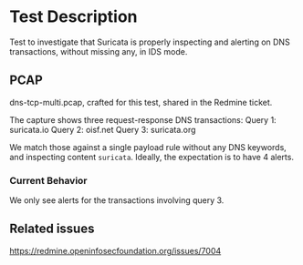# Test Description

Test to investigate that Suricata is properly inspecting and alerting on DNS
transactions, without missing any, in IDS mode.

## PCAP

dns-tcp-multi.pcap, crafted for this test, shared in the Redmine ticket.

The capture shows three request-response DNS transactions:
Query 1: suricata.io
Query 2: oisf.net
Query 3: suricata.org

We match those against a single payload rule without any DNS keywords,
and inspecting content `suricata`. Ideally, the expectation is to have 4 alerts.

### Current Behavior

We only see alerts for the transactions involving query 3.

## Related issues

https://redmine.openinfosecfoundation.org/issues/7004
